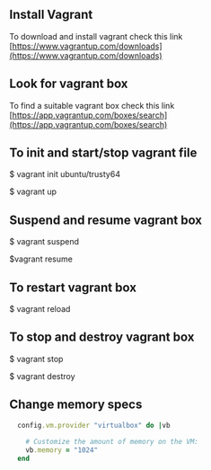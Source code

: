 ## Install Vagrant

To download and install vagrant check this link [https://www.vagrantup.com/downloads](https://www.vagrantup.com/downloads)

## Look for vagrant box

To find a suitable vagrant box check this link [https://app.vagrantup.com/boxes/search](https://app.vagrantup.com/boxes/search)

## To init and start/stop vagrant file
$ vagrant init ubuntu/trusty64

$ vagrant up

## Suspend and resume vagrant box
$ vagrant suspend

$vagrant resume

## To restart vagrant box
$ vagrant reload


## To stop and destroy vagrant box
$ vagrant stop

$ vagrant destroy


## Change memory specs
```ruby
  config.vm.provider "virtualbox" do |vb
    
    # Customize the amount of memory on the VM:
    vb.memory = "1024"
  end
```
